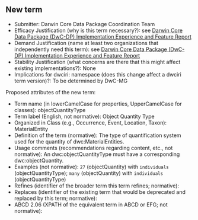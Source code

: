 ## New term

* Submitter: Darwin Core Data Package Coordination Team
* Efficacy Justification (why is this term necessary?): see [Darwin Core Data Package (DwC-DP) Implementation Experience and Feature Report](https://gbif.github.io/dwc-dp/docs/dwc_dp_implementation_feature_reports.pdf)
* Demand Justification (name at least two organizations that independently need this term): see [Darwin Core Data Package (DwC-DP) Implementation Experience and Feature Report](https://gbif.github.io/dwc-dp/docs/dwc_dp_implementation_feature_reports.pdf)
* Stability Justification (what concerns are there that this might affect existing implementations?): None
* Implications for dwciri: namespace (does this change affect a dwciri term version)?: To be determined by DwC-MG

Proposed attributes of the new term:

* Term name (in lowerCamelCase for properties, UpperCamelCase for classes): objectQuantityType
* Term label (English, not normative): Object Quantity Type
* Organized in Class (e.g., Occurrence, Event, Location, Taxon): MaterialEntity
* Definition of the term (normative): The type of quantification system used for the quantity of dwc:MaterialEntities.
* Usage comments (recommendations regarding content, etc., not normative): An dwc:objectQuantityType must have a corresponding dwc:objectQuantity.
* Examples (not normative): `27` (objectQuantity) with `individuals` (objectQuantityType); `many` (objectQuantity) with `individuals` (objectQuantityType)
* Refines (identifier of the broader term this term refines; normative): 
* Replaces (identifier of the existing term that would be deprecated and replaced by this term; normative): 
* ABCD 2.06 (XPATH of the equivalent term in ABCD or EFG; not normative): 
